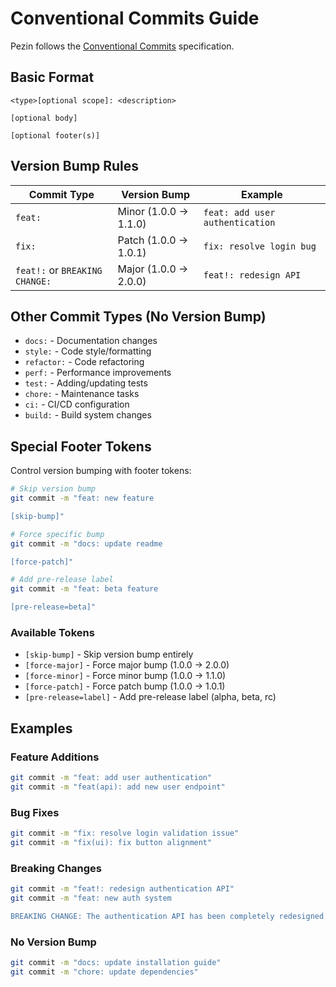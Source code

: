 # Conventional Commits Guide

Pezin follows the [Conventional Commits](https://www.conventionalcommits.org/) specification.

## Basic Format

```
<type>[optional scope]: <description>

[optional body]

[optional footer(s)]
```

## Version Bump Rules

| Commit Type | Version Bump | Example |
|-------------|--------------|---------|
| `feat:` | Minor (1.0.0 → 1.1.0) | `feat: add user authentication` |
| `fix:` | Patch (1.0.0 → 1.0.1) | `fix: resolve login bug` |
| `feat!:` or `BREAKING CHANGE:` | Major (1.0.0 → 2.0.0) | `feat!: redesign API` |

## Other Commit Types (No Version Bump)

- `docs:` - Documentation changes
- `style:` - Code style/formatting
- `refactor:` - Code refactoring
- `perf:` - Performance improvements
- `test:` - Adding/updating tests
- `chore:` - Maintenance tasks
- `ci:` - CI/CD configuration
- `build:` - Build system changes

## Special Footer Tokens

Control version bumping with footer tokens:

```bash
# Skip version bump
git commit -m "feat: new feature

[skip-bump]"

# Force specific bump
git commit -m "docs: update readme

[force-patch]"

# Add pre-release label
git commit -m "feat: beta feature

[pre-release=beta]"
```

### Available Tokens

- `[skip-bump]` - Skip version bump entirely
- `[force-major]` - Force major bump (1.0.0 → 2.0.0)
- `[force-minor]` - Force minor bump (1.0.0 → 1.1.0)
- `[force-patch]` - Force patch bump (1.0.0 → 1.0.1)
- `[pre-release=label]` - Add pre-release label (alpha, beta, rc)

## Examples

### Feature Additions
```bash
git commit -m "feat: add user authentication"
git commit -m "feat(api): add new user endpoint"
```

### Bug Fixes
```bash
git commit -m "fix: resolve login validation issue"
git commit -m "fix(ui): fix button alignment"
```

### Breaking Changes
```bash
git commit -m "feat!: redesign authentication API"
git commit -m "feat: new auth system

BREAKING CHANGE: The authentication API has been completely redesigned."
```

### No Version Bump
```bash
git commit -m "docs: update installation guide"
git commit -m "chore: update dependencies"
```
